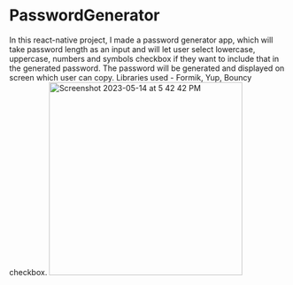 # PasswordGenerator
In this react-native project, I made a password generator app, which will take password length as an input and will let user select lowercase, uppercase,
numbers and symbols checkbox if they want to include that in the generated password. The password will be generated and displayed on screen which user can 
copy.
Libraries used - Formik, Yup, Bouncy checkbox.
<img width="349" alt="Screenshot 2023-05-14 at 5 42 42 PM" src="https://github.com/YellowFlashGautam/PasswordGenerator/assets/118592984/668b6110-a796-4eb6-880d-aee5999c02a1">

